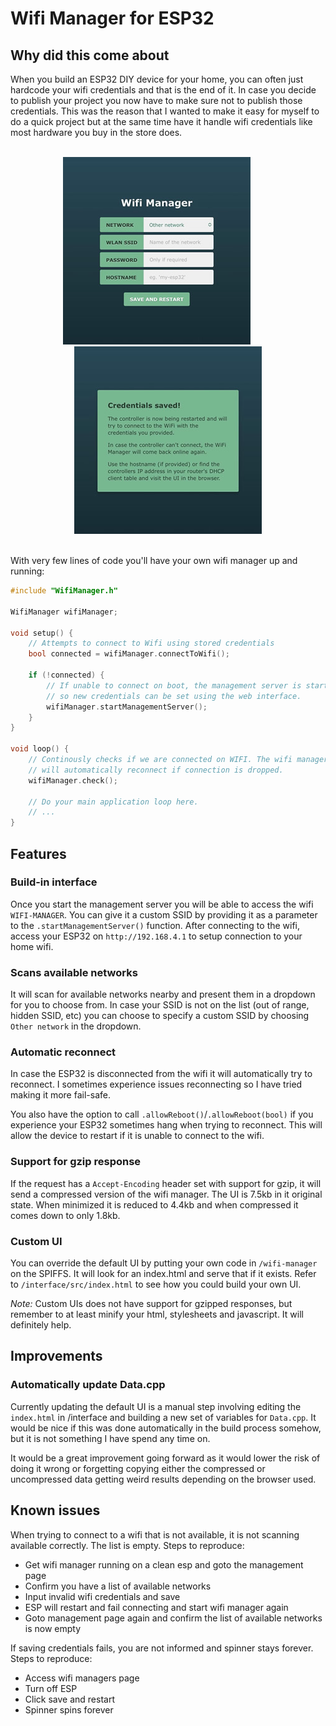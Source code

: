 # Wifi Manager for ESP32

## Why did this come about

When you build an ESP32 DIY device for your home, you can often just hardcode your wifi credentials and that is the end of it. In case you decide to publish your project you now have to make sure not to publish those credentials. This was the reason that I wanted to make it easy for myself to do a quick project but at the same time have it handle wifi credentials like most hardware you buy in the store does.

<div align="center">
    <br>
    <a href="./assets/manager.jpg"><img src="./assets/manager_small.jpg"></a>
    &nbsp;&nbsp;&nbsp;&nbsp;&nbsp;&nbsp;&nbsp;&nbsp;
    <a href="./assets/confirmation.jpg"><img src="./assets/confirmation_small.jpg"></a>
    <br>
    <br>
</div>

With very few lines of code you'll have your own wifi manager up and running:

```c++
#include "WifiManager.h"

WifiManager wifiManager;

void setup() {
    // Attempts to connect to Wifi using stored credentials
    bool connected = wifiManager.connectToWifi();

    if (!connected) {
        // If unable to connect on boot, the management server is started
        // so new credentials can be set using the web interface.
        wifiManager.startManagementServer();
    }
}

void loop() {
    // Continously checks if we are connected on WIFI. The wifi manager
    // will automatically reconnect if connection is dropped.
    wifiManager.check();

    // Do your main application loop here.
    // ...
}
```

## Features
### Build-in interface
Once you start the management server you will be able to access the wifi `WIFI-MANAGER`. You can give it a custom SSID by providing it as a parameter to the `.startManagementServer()` function. After connecting to the wifi, access your ESP32 on `http://192.168.4.1` to setup connection to your home wifi.

### Scans available networks
It will scan for available networks nearby and present them in a dropdown for you to choose from. In case your SSID is not on the list (out of range, hidden SSID, etc) you can choose to specify a custom SSID by choosing `Other network` in the dropdown.

### Automatic reconnect
In case the ESP32 is disconnected from the wifi it will automatically try to reconnect. I sometimes experience issues reconnecting so I have tried making it more fail-safe.

You also have the option to call `.allowReboot()`/`.allowReboot(bool)` if you experience your ESP32 sometimes hang when trying to reconnect. This will allow the device to restart if it is unable to connect to the wifi.

### Support for gzip response
If the request has a `Accept-Encoding` header set with support for gzip, it will send a compressed version of the wifi manager. The UI is 7.5kb in it original state. When minimized it is reduced to 4.4kb and when compressed it comes down to only 1.8kb.

### Custom UI
You can override the default UI by putting your own code in `/wifi-manager` on the SPIFFS. It will look for an index.html and serve that if it exists. Refer to `/interface/src/index.html` to see how you could build your own UI.

_Note:_ Custom UIs does not have support for gzipped responses, but remember to at least minify your html, stylesheets and javascript. It will definitely help.

## Improvements

### Automatically update Data.cpp
Currently updating the default UI is a manual step involving editing the `index.html` in /interface and building a new set of variables for `Data.cpp`. It would be nice if this was done automatically in the build process somehow, but it is not something I have spend any time on.

It would be a great improvement going forward as it would lower the risk of doing it wrong or forgetting copying either the compressed or uncompressed data getting weird results depending on the browser used.

## Known issues
When trying to connect to a wifi that is not available, it is not scanning available correctly. The list is empty. Steps to reproduce:
 - Get wifi manager running on a clean esp and goto the management page
 - Confirm you have a list of available networks
 - Input invalid wifi credentials and save
 - ESP will restart and fail connecting and start wifi manager again
 - Goto management page again and confirm the list of available networks is now empty

If saving credentials fails, you are not informed and spinner stays forever. Steps to reproduce:
 - Access wifi managers page
 - Turn off ESP
 - Click save and restart
 - Spinner spins forever

